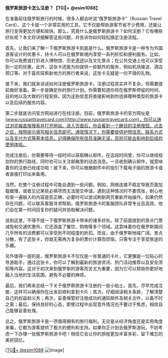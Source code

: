 **俄罗斯旅游卡怎么注册？【TG💪+ @esim1088】**

在准备前往俄罗斯旅行的时候，很多人都会听说“俄罗斯旅游卡”（Russian Travel Card）。这个卡是一个非常实用的工具，它不仅能帮助游客节省不少费用，还能让旅行变得更加方便和愉快。那么，究竟什么是俄罗斯旅游卡？如何注册？它有哪些好处呢？本文将详细解答这些问题，并告诉你如何轻松搞定注册流程。

首先，让我们来了解一下俄罗斯旅游卡到底是什么。俄罗斯旅游卡是一种专为外国游客设计的优惠卡，持卡人可以在俄罗斯境内享受一系列折扣和便利服务。比如，你可以免费或打折进入博物馆、历史遗迹以及文化景点；在公共交通上也可以享受到一定的优惠。此外，这张卡还能为你提供一些额外的服务，例如机场接送、酒店预订等。对于喜欢探索新地方的旅行者来说，这张卡无疑是一份不错的礼物。

接下来，我们就来谈谈如何注册俄罗斯旅游卡。注册过程其实并不复杂，但需要提前做好准备。第一步是确定你的旅行计划。你需要知道你将在俄罗斯停留的时间、目的地以及大致的行程安排。因为这些信息将直接影响到你选择哪种类型的旅游卡以及后续的服务内容。

第二步就是访问官方网站进行在线注册。目前，俄罗斯旅游卡的官方网址是[www.russiantravelcard.com](http://www.russiantravelcard.com)，你可以通过浏览器直接搜索并打开网站。进入页面后，你会看到一个醒目的注册按钮。点击之后，按照提示填写相关信息即可。通常情况下，你需要提供护照信息、联系方式以及支付方式等基本信息。记得确保所有信息准确无误，否则可能会影响到后续的使用体验。

完成注册后，你需要等待一段时间以获取确认邮件。在这段时间里，你可以继续规划你的旅行路线，同时也可以关注邮箱里的动态消息。一旦收到确认邮件，就意味着你的注册已经成功啦！接下来，你可以根据邮件中的指引下载电子版的旅游卡或者直接打印出来备用。

当然，在整个注册过程中可能会遇到一些问题。例如，网络连接不稳定导致页面加载缓慢，或者忘记某些必填项而无法提交申请。遇到这种情况时不要慌张，耐心地检查一遍输入的内容是否正确，必要时可以尝试刷新网页重新开始操作。如果仍然存在问题，可以联系客服寻求帮助。俄罗斯旅游卡的客服团队非常专业且高效，他们会在第一时间回复你的疑问并协助解决问题。

说到这里，不得不提一下俄罗斯旅游卡带来的诸多好处。除了前面提到的景点门票减免和交通优惠外，它还涵盖了餐饮、购物等多个领域。这意味着你在俄罗斯期间几乎所有的消费都可以享受到不同程度的折扣。而且，由于俄罗斯地域广阔，景点分散，有了这张卡，你就无需再为复杂的票价计算而烦恼，只需专注于享受旅途的乐趣。

另外值得一提的是，俄罗斯旅游卡不仅仅是一张普通的卡片，它更像是一位贴心的导游助手。通过这张卡，你可以了解到最新的旅游资讯、热门活动推荐以及安全须知等内容。这对于初次来到俄罗斯的游客而言尤为重要，因为它可以帮助你更好地融入当地的生活氛围，避免不必要的麻烦。

最后，我们再来总结一下关于俄罗斯旅游卡注册的一些小贴士。首先，尽早完成注册，这样可以确保你在出发前顺利拿到卡片；其次，仔细阅读相关条款，了解清楚自己的权益和义务；再次，妥善保管好注册成功的通知邮件及相关文件，以备不时之需；最后，保持良好的心态，即使过程中出现意外情况也不要过于焦虑，相信自己能够妥善处理。

总之，俄罗斯旅游卡是一项值得拥有的旅行福利。无论是从经济角度还是实用角度来看，它都为游客提供了极大的便利和支持。如果你正计划去俄罗斯游玩，不妨考虑一下办理一张俄罗斯旅游卡吧！相信它会让你的旅程更加丰富多彩，留下难忘的美好回忆。

[[TG💪+ @esim1088](https://t.me/s/esim1088) ![Image](https://i.postimg.cc/4NQfJmqS/Snipaste-2025-05-13-00-14-12.png)]